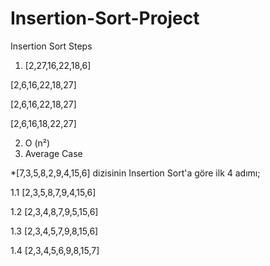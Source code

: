 # Insertion-Sort-Project
Insertion Sort Steps
1. [2,27,16,22,18,6]

[2,6,16,22,18,27]

[2,6,16,22,18,27]

[2,6,16,18,22,27]

2. O (n²)
4. Average Case

*[7,3,5,8,2,9,4,15,6] dizisinin Insertion Sort'a göre ilk 4 adımı;

1.1 [2,3,5,8,7,9,4,15,6]

1.2 [2,3,4,8,7,9,5,15,6]

1.3 [2,3,4,5,7,9,8,15,6]

1.4 [2,3,4,5,6,9,8,15,7]
